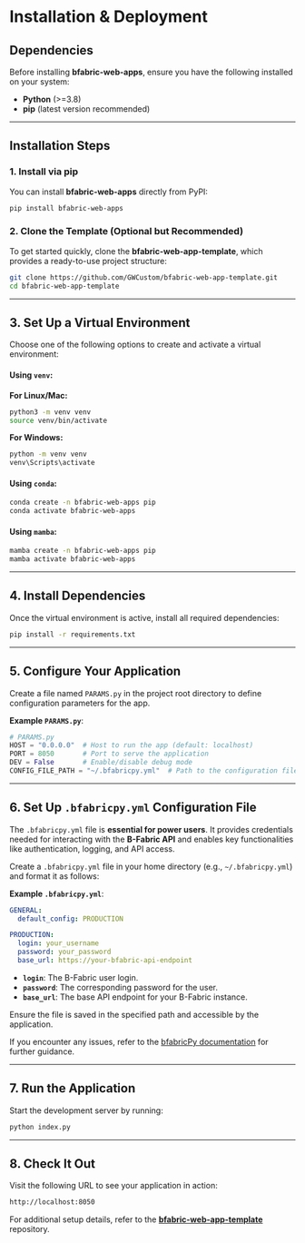 # Installation & Deployment

## Dependencies
Before installing **bfabric-web-apps**, ensure you have the following installed on your system:

- **Python** (>=3.8)  
- **pip** (latest version recommended)  

---

## Installation Steps

### 1. Install via pip
You can install **bfabric-web-apps** directly from PyPI:

```sh
pip install bfabric-web-apps
```

### 2. Clone the Template (Optional but Recommended)
To get started quickly, clone the **bfabric-web-app-template**, which provides a ready-to-use project structure:

```sh
git clone https://github.com/GWCustom/bfabric-web-app-template.git
cd bfabric-web-app-template
```

---

## 3. Set Up a Virtual Environment

Choose one of the following options to create and activate a virtual environment:

#### Using `venv`:
**For Linux/Mac:**
```sh
python3 -m venv venv
source venv/bin/activate
```

**For Windows:**
```sh
python -m venv venv
venv\Scripts\activate
```

#### Using `conda`:
```sh
conda create -n bfabric-web-apps pip
conda activate bfabric-web-apps
```

#### Using `mamba`:
```sh
mamba create -n bfabric-web-apps pip
mamba activate bfabric-web-apps
```

---

## 4. Install Dependencies
Once the virtual environment is active, install all required dependencies:

```sh
pip install -r requirements.txt
```

---

## 5. Configure Your Application

Create a file named `PARAMS.py` in the project root directory to define configuration parameters for the app.

**Example `PARAMS.py`**:
```python
# PARAMS.py
HOST = "0.0.0.0"  # Host to run the app (default: localhost)
PORT = 8050       # Port to serve the application
DEV = False       # Enable/disable debug mode
CONFIG_FILE_PATH = "~/.bfabricpy.yml"  # Path to the configuration file for credentials
```

---

## 6. Set Up `.bfabricpy.yml` Configuration File

The `.bfabricpy.yml` file is **essential for power users**. It provides credentials needed for interacting with the **B-Fabric API** and enables key functionalities like authentication, logging, and API access. 

Create a `.bfabricpy.yml` file in your home directory (e.g., `~/.bfabricpy.yml`) and format it as follows:

**Example `.bfabricpy.yml`**:
```yaml
GENERAL:
  default_config: PRODUCTION

PRODUCTION:
  login: your_username
  password: your_password
  base_url: https://your-bfabric-api-endpoint
```

- **`login`**: The B-Fabric user login.
- **`password`**: The corresponding password for the user.
- **`base_url`**: The base API endpoint for your B-Fabric instance.

Ensure the file is saved in the specified path and accessible by the application.

If you encounter any issues, refer to the [bfabricPy documentation](https://fgcz.github.io/bfabricPy/) for further guidance.

---

## 7. Run the Application

Start the development server by running:

```sh
python index.py
```

---

## 8. Check It Out

Visit the following URL to see your application in action:

```sh
http://localhost:8050
```

For additional setup details, refer to the **[bfabric-web-app-template](https://github.com/GWCustom/bfabric-web-app-template)** repository.
